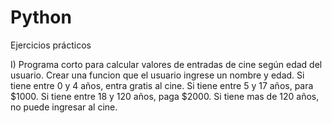 # Python
Ejercicios prácticos

I) Programa corto para calcular valores de entradas de cine según edad del usuario.
Crear una funcion que el usuario ingrese un nombre y edad.
Si tiene entre 0 y 4 años, entra gratis al cine.
Si tiene entre 5 y 17 años, para $1000.
Si tiene entre 18 y 120 años, paga $2000.
Si tiene mas de 120 años, no puede ingresar al cine.

